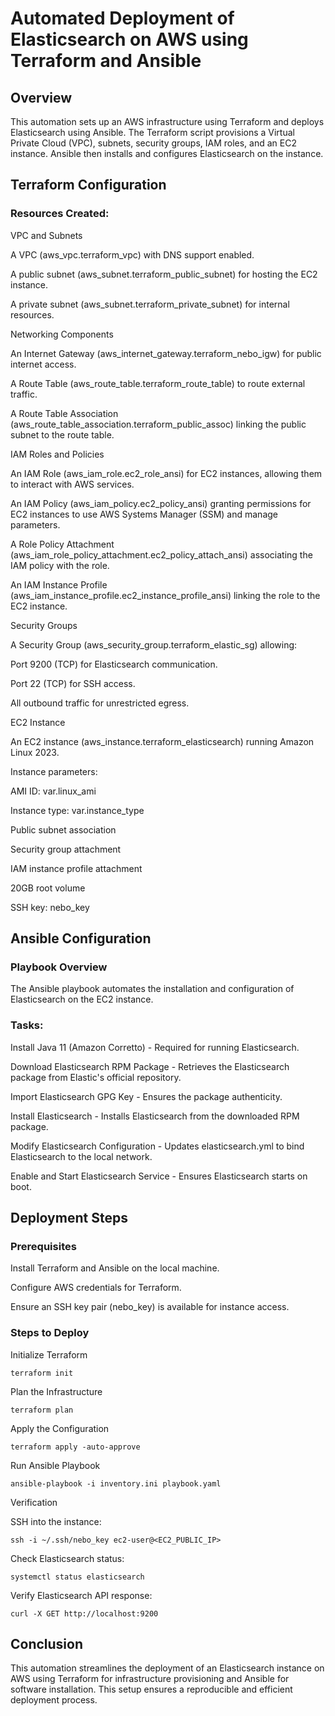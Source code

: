# Automated Deployment of Elasticsearch on AWS using Terraform and Ansible

## Overview

This automation sets up an AWS infrastructure using Terraform and deploys Elasticsearch using Ansible. The Terraform script provisions a Virtual Private Cloud (VPC), subnets, security groups, IAM roles, and an EC2 instance. Ansible then installs and configures Elasticsearch on the instance.

## Terraform Configuration

### Resources Created:

VPC and Subnets

A VPC (aws_vpc.terraform_vpc) with DNS support enabled.

A public subnet (aws_subnet.terraform_public_subnet) for hosting the EC2 instance.

A private subnet (aws_subnet.terraform_private_subnet) for internal resources.

Networking Components

An Internet Gateway (aws_internet_gateway.terraform_nebo_igw) for public internet access.

A Route Table (aws_route_table.terraform_route_table) to route external traffic.

A Route Table Association (aws_route_table_association.terraform_public_assoc) linking the public subnet to the route table.

IAM Roles and Policies

An IAM Role (aws_iam_role.ec2_role_ansi) for EC2 instances, allowing them to interact with AWS services.

An IAM Policy (aws_iam_policy.ec2_policy_ansi) granting permissions for EC2 instances to use AWS Systems Manager (SSM) and manage parameters.

A Role Policy Attachment (aws_iam_role_policy_attachment.ec2_policy_attach_ansi) associating the IAM policy with the role.

An IAM Instance Profile (aws_iam_instance_profile.ec2_instance_profile_ansi) linking the role to the EC2 instance.

Security Groups

A Security Group (aws_security_group.terraform_elastic_sg) allowing:

Port 9200 (TCP) for Elasticsearch communication.

Port 22 (TCP) for SSH access.

All outbound traffic for unrestricted egress.

EC2 Instance

An EC2 instance (aws_instance.terraform_elasticsearch) running Amazon Linux 2023.

Instance parameters:

AMI ID: var.linux_ami

Instance type: var.instance_type

Public subnet association

Security group attachment

IAM instance profile attachment

20GB root volume

SSH key: nebo_key

## Ansible Configuration

### Playbook Overview

The Ansible playbook automates the installation and configuration of Elasticsearch on the EC2 instance.

### Tasks:

Install Java 11 (Amazon Corretto) - Required for running Elasticsearch.

Download Elasticsearch RPM Package - Retrieves the Elasticsearch package from Elastic's official repository.

Import Elasticsearch GPG Key - Ensures the package authenticity.

Install Elasticsearch - Installs Elasticsearch from the downloaded RPM package.

Modify Elasticsearch Configuration - Updates elasticsearch.yml to bind Elasticsearch to the local network.

Enable and Start Elasticsearch Service - Ensures Elasticsearch starts on boot.

## Deployment Steps

### Prerequisites

Install Terraform and Ansible on the local machine.

Configure AWS credentials for Terraform.

Ensure an SSH key pair (nebo_key) is available for instance access.

### Steps to Deploy

Initialize Terraform
```
terraform init
```
Plan the Infrastructure
```
terraform plan
```
Apply the Configuration
```
terraform apply -auto-approve
```
Run Ansible Playbook
```
ansible-playbook -i inventory.ini playbook.yaml
```
Verification

SSH into the instance:
```
ssh -i ~/.ssh/nebo_key ec2-user@<EC2_PUBLIC_IP>
```
Check Elasticsearch status:
```
systemctl status elasticsearch
```
Verify Elasticsearch API response:
```
curl -X GET http://localhost:9200
```

## Conclusion

This automation streamlines the deployment of an Elasticsearch instance on AWS using Terraform for infrastructure provisioning and Ansible for software installation. This setup ensures a reproducible and efficient deployment process.